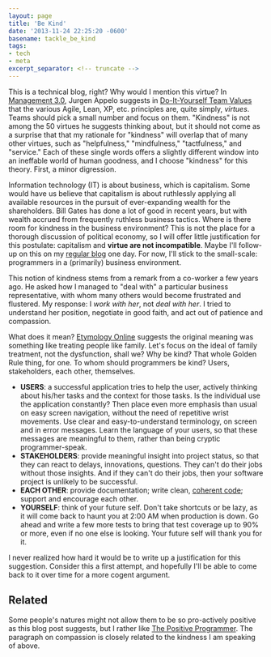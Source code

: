 ```yaml
---
layout: page
title: 'Be Kind'
date: '2013-11-24 22:25:20 -0600'
basename: tackle_be_kind
tags:
- tech
- meta
excerpt_separator: <!-- truncate -->
---
```


This is a technical blog, right? Why would I mention this virtue? In [Management 3.0](http://www.mgt30.com/), Jurgen Appelo suggests in [Do-It-Yourself Team Values](http://bit.ly/1jy6a1f) that the various
Agile, Lean, XP, etc. principles are, quite simply, _virtues_. Teams should pick
a small number and focus on them. "Kindness" is not among the 50 virtues he
suggests thinking about, but it should not come as a surprise that that my
rationale for "kindness" will overlap that of many other virtues, such as
"helpfulness," "mindfulness," "tactfulness," and "service." Each of these single
words offers a slightly different window into an ineffable world of human
goodness, and I choose "kindness" for this theory. First, a minor digression.

<!-- truncate -->

Information technology (IT) is about business, which is capitalism. Some would
have us believe that capitalism is about ruthlessly applying all available
resources in the pursuit of ever-expanding wealth for the shareholders. Bill
Gates has done a lot of good in recent years, but with wealth accrued from
frequently ruthless business tactics. Where is there room for kindness in the
business environment? This is not the place for a thorough discussion of
political economy, so I will offer little justification for this postulate:
capitalism and **virtue are not incompatible**. Maybe I'll follow-up on this on
my [regular blog](http://www.safnet.com/writing/) one day. For now,
I'll stick to the small-scale: programmers in a (primarily) business
environment.

This notion of kindness stems from a remark from a co-worker a few years ago. He
asked how I managed to "deal with" a particular business representative, with
whom many others would become frustrated and flustered. My response: I _work
with her_, not _deal with her_. I tried to understand her position, negotiate in
good faith, and act out of patience and compassion.

What does it mean? <a href="https://www.etymonline.com/index.php?term=kind">Etymology
Online</a> suggests the original meaning was something like treating people like
family. Let's focus on the ideal of family treatment, not the dysfunction, shall
we? Why be kind? That whole Golden Rule thing, for one. To whom should
programmers be kind? Users, stakeholders, each other, themselves.

* **USERS**: a successful application tries to help the user, actively thinking about his/her tasks and the context for those tasks. Is the individual use the application constantly? Then place even more emphasis than usual on easy screen navigation, without the need of repetitive wrist movements. Use clear and easy-to-understand terminology, on screen and in error messages. Learn the language of your users, so that these messages are meaningful to them, rather than being cryptic programmer-speak.
* **STAKEHOLDERS**: provide meaningful insight into project status, so that they can react to delays, innovations, questions. They can't do their jobs without those insights. And if they can't do their jobs, then your software project is unlikely to be successful.
* **EACH OTHER**: provide documentation; write clean, [coherent code](/archive/2013/07/tackle-be-coherent.html); support and encourage each other.
* **YOURSELF**: think of your future self. Don't take shortcuts or be lazy, as it will come back to haunt you at 2:00 AM when production is down. Go ahead and write a few more tests to bring that test coverage up to 90% or more, even if no one else is looking. Your future self will thank you for it.

I never realized how hard it would be to write up a justification for this
suggestion. Consider this a first attempt, and hopefully I'll be able to come
back to it over time for a more cogent argument.

## Related

Some people's natures might not allow them to be so pro-actively positive as
this blog post suggests, but I rather like  [The Positive
Programmer](http://www.rdegges.com/the-positive-programmer/). The paragraph on compassion is closely related to the kindness I
am speaking of above.
